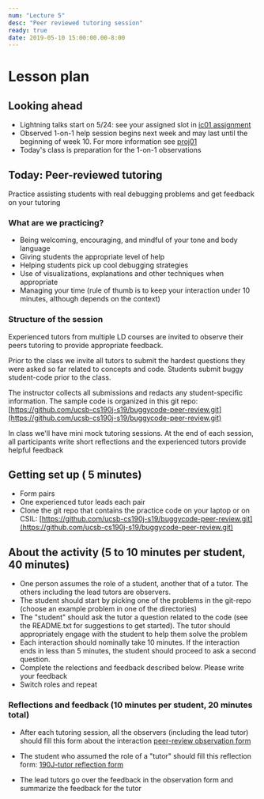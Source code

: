 ```yaml
---
num: "Lecture 5"
desc: "Peer reviewed tutoring session"
ready: true
date: 2019-05-10 15:00:00.00-8:00
---
```


# Lesson plan

## Looking ahead
* Lightning talks start on 5/24: see your assigned slot in [ic01 assignment](https://ucsb-teaching-cs.github.io/s19/hwk/ic01/) 
* Observed 1-on-1 help session begins next week and may last until the beginning of week 10. For more information see [proj01](https://ucsb-teaching-cs.github.io/s19/hwk/proj01/)
* Today's class is preparation for the 1-on-1 observations

## Today: Peer-reviewed tutoring
Practice assisting students with real debugging problems and get feedback on your tutoring

### What are we practicing?

* Being welcoming, encouraging, and mindful of your tone and body language
* Giving students the appropriate level of help
* Helping students pick up cool debugging strategies
* Use of visualizations, explanations and other techniques when appropriate
* Managing your time (rule of thumb is to keep your interaction under 10 minutes, although depends on the context)

### Structure of the session

Experienced tutors from multiple LD courses are invited to observe their peers tutoring to provide appropriate feedback. 

Prior to the class we invite all tutors to submit the hardest questions they were asked so far related to concepts and code. Students submit buggy student-code prior to the class.

The instructor collects all submissions and redacts any student-specific information. The sample code is organized in this git repo: [https://github.com/ucsb-cs190j-s19/buggycode-peer-review.git](https://github.com/ucsb-cs190j-s19/buggycode-peer-review.git)

In class we'll have mini mock tutoring sessions. At the end of each session, all participants write short reflections and the experienced tutors provide helpful feedback

## Getting set up ( 5 minutes)

* Form pairs
* One experienced tutor leads each pair 
* Clone the git repo that contains the practice code on your laptop or on CSIL: [https://github.com/ucsb-cs190j-s19/buggycode-peer-review.git](https://github.com/ucsb-cs190j-s19/buggycode-peer-review.git)

## About the activity (5 to 10 minutes per student, 40 minutes)

* One person assumes the role of a student, another that of a tutor. The others including the lead tutors are observers.
* The student should start by picking one of the problems in the git-repo (choose an example problem in one of the directories)
* The "student" should ask the tutor a question related to the code (see the README.txt for suggestions to get started). The tutor should appropriately engage with the student to help them solve the problem
* Each interaction should nominally take 10 minutes. If the interaction ends in less than 5 minutes, the student should proceed to ask a second question.
* Complete the relections and feedback described below. Please write your feedback
* Switch roles and repeat

### Reflections and feedback (10 minutes per student, 20 minutes total)

* After each tutoring session, all the observers (including the lead tutor) should fill this form about the interaction [peer-review observation form](http://bit.ly/Peer-observation-form)

* The student who assumed the role of a "tutor" should fill this reflection form: [190J-tutor reflection form](http://bit.ly/190J-tutor-reflection-form) 

* The lead tutors go over the feedback in the observation form and summarize the feedback for the tutor


